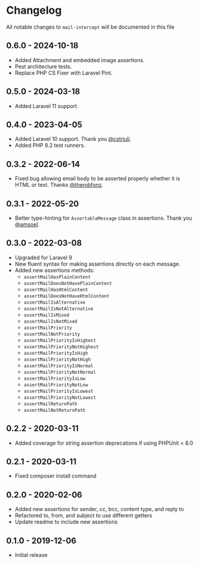 # Changelog

All notable changes to `mail-intercept` will be documented in this file

## 0.6.0 - 2024-10-18

- Added Attachment and embedded image assertions.
- Pest architecture tests.
- Replace PHP CS Fixer with Laravel Pint.

## 0.5.0 - 2024-03-18

- Added Laravel 11 support.

## 0.4.0 - 2023-04-05

- Added Laravel 10 support. Thank you [@cstriuli](https://github.com/cstriuli).
- Added PHP 8.2 test runners.

## 0.3.2 - 2022-06-14

- Fixed bug allowing email body to be asserted properly whether it is HTML or text. Thanks [@therobfonz](https://github.com/therobfonz).

## 0.3.1 - 2022-05-20

- Better type-hinting for `AssertableMessage` class in assertions. Thank you [@amsoel](https://github.com/amsoell).

## 0.3.0 - 2022-03-08

- Upgraded for Laravel 9
- New fluent syntax for making assertions directly on each message.
- Added new assertions methods:
  - `assertMailHasPlainContent`
  - `assertMailDoesNotHavePlainContent`
  - `assertMailHasHtmlContent`
  - `assertMailDoesNotHaveHtmlContent`
  - `assertMailIsAlternative`
  - `assertMailIsNotAlternative`
  - `assertMailIsMixed`
  - `assertMailIsNotMixed`
  - `assertMailPriority`
  - `assertMailNotPriority`
  - `assertMailPriorityIsHighest`
  - `assertMailPriorityNotHighest`
  - `assertMailPriorityIsHigh`
  - `assertMailPriorityNotHigh`
  - `assertMailPriorityIsNormal`
  - `assertMailPriorityNotNormal`
  - `assertMailPriorityIsLow`
  - `assertMailPriorityNotLow`
  - `assertMailPriorityIsLowest`
  - `assertMailPriorityNotLowest`
  - `assertMailReturnPath`
  - `assertMailNotReturnPath`

## 0.2.2 - 2020-03-11

- Added coverage for string assertion deprecations if using PHPUnit < 8.0

## 0.2.1 - 2020-03-11

- Fixed composer install command

## 0.2.0 - 2020-02-06

- Added new assertions for sender, cc, bcc, content type, and reply to
- Refactored to, from, and subject to use different getters
- Update readme to include new assertions

## 0.1.0 - 2019-12-06

- Initial release
